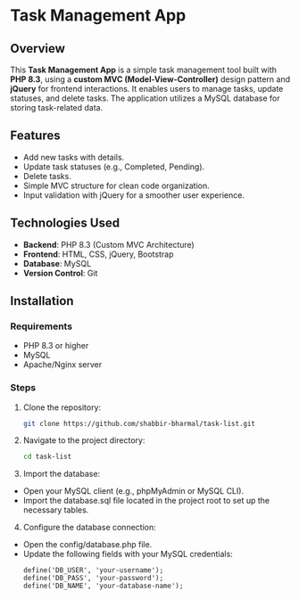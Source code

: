 # Task Management App

## Overview

This **Task Management App** is a simple task management tool built with **PHP 8.3**, using a **custom MVC (Model-View-Controller)** design pattern and **jQuery** for frontend interactions. It enables users to manage tasks, update statuses, and delete tasks. The application utilizes a MySQL database for storing task-related data.

## Features

- Add new tasks with details.
- Update task statuses (e.g., Completed, Pending).
- Delete tasks.
- Simple MVC structure for clean code organization.
- Input validation with jQuery for a smoother user experience.

## Technologies Used

- **Backend**: PHP 8.3 (Custom MVC Architecture)
- **Frontend**: HTML, CSS, jQuery, Bootstrap
- **Database**: MySQL
- **Version Control**: Git

## Installation

### Requirements

- PHP 8.3 or higher
- MySQL
- Apache/Nginx server
  
### Steps

1. Clone the repository:

   ```bash
   git clone https://github.com/shabbir-bharmal/task-list.git
2. Navigate to the project directory:
     ```bash
     cd task-list
3. Import the database:
- Open your MySQL client (e.g., phpMyAdmin or MySQL CLI).
- Import the database.sql file located in the project root to set up the necessary tables.   
4. Configure the database connection:
- Open the config/database.php file.
- Update the following fields with your MySQL credentials:  
     ```define('DB_HOST', 'localhost');
     define('DB_USER', 'your-username');
     define('DB_PASS', 'your-password');
     define('DB_NAME', 'your-database-name');

